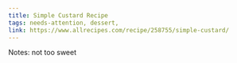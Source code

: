 ```yaml
---
title: Simple Custard Recipe
tags: needs-attention, dessert, 
link: https://www.allrecipes.com/recipe/258755/simple-custard/
---
```

Notes: not too sweet 

